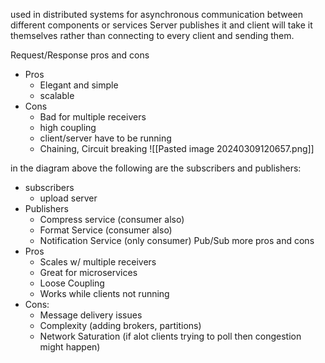 used in distributed systems for asynchronous communication between different components or services
Server publishes it and client will take it themselves rather than connecting to every client and sending them.

Request/Response pros and cons
- Pros
	- Elegant and simple
	- scalable
- Cons
	- Bad for multiple receivers
	- high coupling
	- client/server have to be running
	- Chaining, Circuit breaking
![[Pasted image 20240309120657.png]]

in the diagram above the following are the subscribers and publishers:
- subscribers
	- upload server
- Publishers
	- Compress service (consumer also)
	- Format Service (consumer also)
	- Notification Service (only consumer)
Pub/Sub more pros and cons
- Pros
	- Scales w/ multiple receivers
	- Great for microservices
	- Loose Coupling
	- Works while clients not running
- Cons:
	- Message delivery issues
	- Complexity (adding brokers, partitions)
	- Network Saturation (if alot clients trying to poll then congestion might happen)